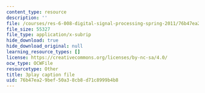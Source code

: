 ```yaml
---
content_type: resource
description: ''
file: /courses/res-6-008-digital-signal-processing-spring-2011/76b47ea29bef50a38cb8d71c8999b4b8_rF5sEfhttwo.vtt
file_size: 55327
file_type: application/x-subrip
hide_download: true
hide_download_original: null
learning_resource_types: []
license: https://creativecommons.org/licenses/by-nc-sa/4.0/
ocw_type: OCWFile
resourcetype: Other
title: 3play caption file
uid: 76b47ea2-9bef-50a3-8cb8-d71c8999b4b8
---
```

